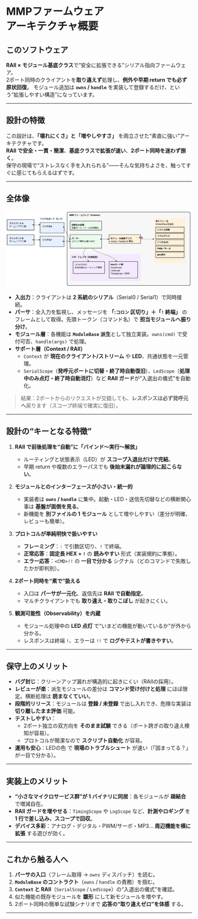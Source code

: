 # MMPファームウェア<br>アーキテクチャ概要

## このソフトウェア
**RAII × モジュール基底クラス**で“安全に拡張できる”シリアル指向ファームウェア。  
2ポート同時のクライアントを**取り違えず**処理し、**例外や早期 return でも必ず原状回復**。
モジュール追加は **`owns` / `handle`** を実装して登録するだけ、という“拡張しやすい構造”になっています。

---
## 設計の特徴

この設計は、**「壊れにくさ」と「増やしやすさ」** を両立させた“素直に強い”アーキテクチャです。  
**RAII で安全・一貫・簡潔**、**基底クラスで拡張が速い**、**2ポート同時を迷わず捌く**。  
保守の現場で“ストレスなく手を入れられる”——そんな気持ちよさを、触ってすぐに感じてもらえるはずです。

---
## 全体像

![全体像](./images/全体構成.png)

- **入出力**：クライアントは **2 系統のシリアル**（Serial0 / Serial1）で同時接続。
- **パーサ**：全入力を監視し、メッセージを **「:`コロン` 区切り」＋「`!` 終端」** のフレームとして取得。先頭トークン（コマンド名）で **担当モジュールへ振り分け**。
- **モジュール層**：各機能は **`ModuleBase` 派生**として独立実装。`owns(cmd)` で受付可否、`handle(args)` で処理。
- **サポート層（Context / RAII）**  
  - `Context` が **現在のクライアント/ストリーム** や **LED**、共通状態を一元管理。  
  - `SerialScope`（**発呼元ポートに切替・終了時自動復旧**）、`LedScope`（**処理中のみ点灯・終了時自動消灯**）など **RAII ガード**が“入退出の儀式”を自動化。  

> 結果：2ポートからのリクエストが交錯しても、**レスポンスは必ず発呼元へ**戻ります（スコープ終端で確実に復旧）。

---

## 設計の“キーとなる特徴”
1. **RAII で前後処理を“自動”に「バインド～実行～解放」**  
   - ルーティングと状態表示（LED）が **スコープ入退出だけで完結**。  
   - 早期 return や複数のエラーパスでも **後始末漏れが論理的に起こらない**。

2. **モジュールとのインターフェースが小さい・統一的**  
   - 実装者は **`owns` / `handle`** に集中。起動・LED・送信先切替などの横断関心事は **基盤が面倒を見る**。  
   - 新機能を **別ファイルの 1 モジュール** として増やしやすい（差分が明確、レビューも簡単）。

3. **プロトコルが単純明快で扱いやすい**  
   - **フレーミング**：`:` で引数区切り、`!` で終端。  
   - **正常応答**：**固定長 HEX + `!`** の **読みやすい** 形式（実装規約に準拠）。  
   - **エラー応答**：`<CMD>!!` の **一目で分かる** シグナル（どのコマンドで失敗したかが即判別）。

4. **2ポート同時を“素で”扱える**  
   - 入口は **パーサが一元化**、返信先は **RAII で自動指定**。  
   - マルチクライアントでも **取り違え・取りこぼし** が起きにくい。

5. **観測可能性（Observability）を内蔵**  
   - モジュール処理中の **LED 点灯** で“いまどの機能が動いているか”が外から分かる。  
   - レスポンスは終端 `!`、エラーは `!!` で **ログやテストが書きやすい**。

---

## 保守上のメリット
- **バグ封じ**：クリーンアップ漏れが構造的に起きにくい（RAIIの採用）。  
- **レビューが楽**：派生モジュールの差分は **コマンド受け付けと処理** にほぼ限定。横断処理は **読まなくていい**。  
- **段階的リリース**：モジュールは **登録 / 未登録** で出し入れでき、危険な実装は **切り離したまま評価** 可能。  
- **テストしやすい**：  
  - 2ポート独立の双方向を **そのまま試験** できる（ポート跨ぎの取り違え検知が容易）。  
  - プロトコルが簡潔なので **スクリプト自動化** が容易。  
- **運用も安心**：LEDの色 で **現場のトラブルシュート** が速い（「固まってる？」が一目で分かる）。

---

## 実装上のメリット
- **“小さなマイクロサービス群”が 1 バイナリに同居**：各モジュールが **疎結合** で増減自在。  
- **RAII ガードを増やせる**：`TimingScope` や `LogScope` など、**計測やロギング** を **1 行で差し込み、スコープで回収**。  
- **デバイス多彩**：アナログ・デジタル・PWM/サーボ・MP3… **周辺機能を横に拡張** する遊びが効く。

---

## これから触る人へ
1. **パーサの入口**（フレーム取得 → `owns` ディスパッチ）を読む。  
2. **`ModuleBase` のコントラクト**（`owns` / `handle` の責務）を掴む。  
3. **`Context` と RAII**（`SerialScope` / `LedScope`）の“入退出の儀式”を確認。  
4. 似た機能の既存モジュールを **雛形** にして新モジュールを増やす。  
5. 2ポート同時の簡単な試験シナリオで **応答の“取り違えゼロ”を体感** する。

---

